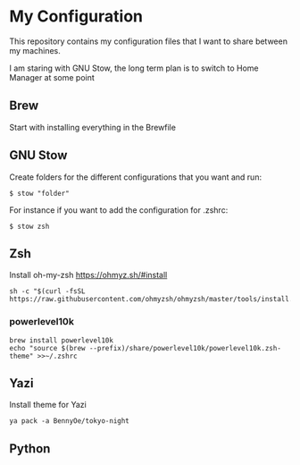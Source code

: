 # My Configuration

This repository contains my configuration files that I want to share between my
machines.

I am staring with GNU Stow, the long term plan is to switch to Home Manager at
some point
## Brew
Start with installing everything in the Brewfile

## GNU Stow 
Create folders for the different configurations that you want and run:

```console
$ stow "folder"
```
For instance if you want to add the configuration for .zshrc:

```console
$ stow zsh
```

## Zsh
Install oh-my-zsh
https://ohmyz.sh/#install

```console
sh -c "$(curl -fsSL https://raw.githubusercontent.com/ohmyzsh/ohmyzsh/master/tools/install.sh)"
```

### powerlevel10k
```console
brew install powerlevel10k
echo "source $(brew --prefix)/share/powerlevel10k/powerlevel10k.zsh-theme" >>~/.zshrc
```

## Yazi
Install theme for Yazi
```console
ya pack -a BennyOe/tokyo-night
```

## Python
